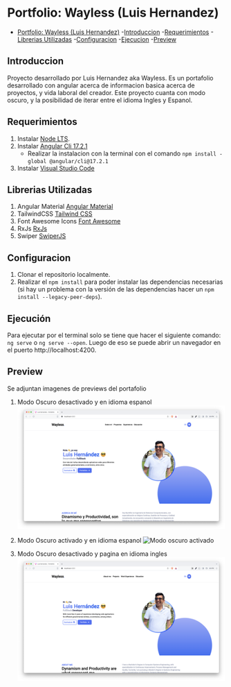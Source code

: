 # Portfolio: Wayless (Luis Hernandez)

- [Portfolio: Wayless (Luis Hernandez)](#portfolio-wayless-luis-hernandez)
    -[Introduccion](#introduccion)
    -[Requerimientos](#requerimientos)
    -[Librerias Utilizadas](#librerias-utilizadas)
    -[Configuracion](#configuracion)
    -[Ejecucion](#ejecución)
    -[Preview](#preview)

## Introduccion
Proyecto desarrollado por Luis Hernandez aka Wayless. Es un portafolio desarrollado con angular acerca de informacion basica acerca de proyectos, y vida laboral del creador.
Este proyecto cuanta con modo oscuro, y la posibilidad de iterar entre el idioma Ingles y Espanol.

## Requerimientos
1. Instalar [Node LTS](https://nodejs.org/es/download).
2. Instalar [Angular Cli 17.2.1](https://angular.io/guide/setup-local)
    - Realizar la instalacion con la terminal con el comando `npm install -global @angular/cli@17.2.1`
3. Instalar [Visual Studio Code](https://code.visualstudio.com/)

## Librerias Utilizadas
1. Angular Material [Angular Material](https://material.angular.io/) 
2. TailwindCSS [Tailwind CSS](https://tailwindcss.com/)
3. Font Awesome Icons [Font Awesome](https://fontawesome.com/)
4. RxJs [RxJs](https://rxjs.dev/guide/overview)
5. Swiper [SwiperJS](https://swiperjs.com/)

## Configuracion
1. Clonar el repositorio localmente.
2. Realizar el `npm install` para poder instalar las dependencias necesarias (si hay un problema con la versión de las dependencias hacer un `npm install --legacy-peer-deps`).

## Ejecución
Para ejecutar por el terminal solo se tiene que hacer el siguiente comando: `ng serve` o `ng serve --open`. Luego de eso se puede abrir un navegador en el puerto http://localhost:4200.

## Preview
Se adjuntan imagenes de previews del portafolio

1. Modo Oscuro desactivado y en idioma espanol
    ![Modo oscuro desactivado](./.img/wayless1.png)

2. Modo Oscuro activado y en idioma espanol
    ![Modo oscuro activado]('./.img/oscuro.png)

3. Modo Oscuro desactivado y pagina en idioma ingles
    ![Pagina en ingles](./.img/wayless3.png)

